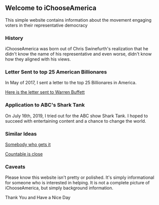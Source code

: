 ## Welcome to iChooseAmerica

This simple website contains information about the movement engaging voters in their representative democracy


### History

iChooseAmerica was born out of Chris Swinefurth's realization that he didn't know the name of his representative and even worse, didn't know how they aligned with his views.

### Letter Sent to top 25 American Billionares

In May of 2017, I sent a letter to the top 25 Billionares in America.

[Here is the letter sent to Warren Buffett](iChooseAmerica_Letter_to_Warren_Buffett.pdf)

### Application to ABC's Shark Tank

On July 16th, 2019, I tried out for the ABC show Shark Tank.  I hoped to succeed with entertaining content and a chance to change the world.

### Similar Ideas

[Somebody who gets it](https://brigade.news/what-your-7th-grade-civics-class-got-wrong-a18fe2e16e85)

[Countable is close](https://www.countable.us)

### Caveats

Please know this website isn't pretty or polished.  It's simply informational for someone who is interested in helping.  It is not a complete picture of iChooseAmerica, but simply background information.

Thank You and Have a Nice Day

